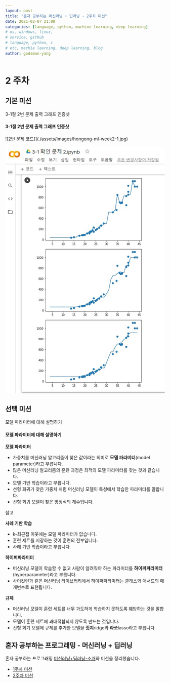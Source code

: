```yaml
---
layout: post
title: "혼자 공부하는 머신러닝 + 딥러닝 - 2주차 미션"
date: 2021-02-07 21:00
categories: [language, python, machine learning, deep learning]
# os, windows, linux,
# service, github
# language, python, c
# etc, machie learning, deep learning, blog
author: godsman-yang
---
```


# 2 주차

## 기본 미션

3-1절 2번 문제 출력 그래프 인증샷

#### 3-1절 2번 문제 출력 그래프 인증샷

![2번 문제 코드]](./assets/images/hongong-ml-week2-1.jpg)

![2번 문제 그래프](./assets/images/hongong-ml-week2-2.jpg)

## 선택 미션

모델 파라미터에 대해 설명하기

#### 모델 파라미터에 대해 설명하기

**모델 파라미터**

- 가중치를 머신러닝 알고리즘이 찾은 값이라는 의미로 **모델 파라미터**(model parameter)라고 부릅니다.
- 많은 머신러닝 알고리즘의 훈련 과정은 최적의 모델 파라미터를 찾는 것과 같습니다.
- 모델 기반 학습이라고 부릅니다.
- 선형 회귀가 찾은 가중치 처럼 머신러닝 모델이 특성에서 학습한 파라미터를 말합니다.
- 선형 회귀 모델이 찾은 방정식의 계수입니다.

참고

**사례 기반 학습**

- k-최근접 이웃에는 모델 파라미터가 없습니다.
- 훈련 세트를 저장하는 것이 훈련의 전부입니다.
- 사례 기반 학습이라고 부릅니다.

**하이퍼파라미터**

- 머신러닝 모델이 학습할 수 없고 사람이 알려줘야 하는 파라미터를 **하이퍼파라미터**(hyperparameter)라고 부릅니다.
- 사이킷런과 같은 머신러닝 라이브러리에서 하이퍼파라미터는 클래스와 매서드의 매개변수로 표현됩니다.

**규제**

- 머신러닝 모델이 훈련 세트를 너무 과도하게 학습하지 못하도록 훼방하는 것을 말합니다.
- 모델이 훈련 세트에 과대적합되지 않도록 만드는 것입니다.
- 선형 회기 모델에 규제를 추가한 모델을 **릿지**ridge와 **라쏘**lasso라고 부릅니다.

## 혼자 공부하는 프로그래밍 - 머신러닝 + 딥러닝

혼자 공부하는 프로그래밍 [머신러닝+딥러닝-소개](https://godsman-yang.github.io/hongong-ml)와 미션을 정리했습니다.

- [1주차 미션](https://godsman-yang.github.io/hongong-ml-week1)
- [2주차 미션](https://godsman-yang.github.io/hongong-ml-week2)
